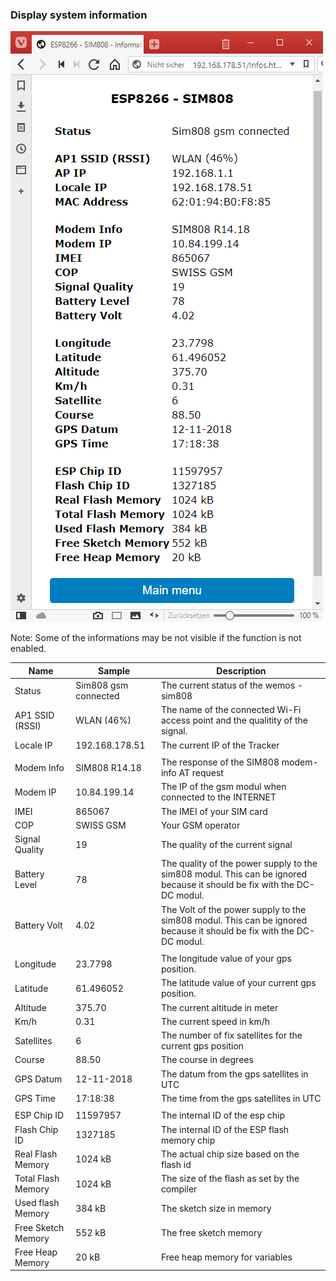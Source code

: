 
### Display system information
   ![Figure 1](../images/Information.png "Figure 1")

Note: Some of the informations may be not visible if the function is not enabled.

| Name | Sample | Description |
|------|--------|-------------|
|Status| Sim808 gsm connected |The current status of the wemos - sim808|
|AP1 SSID (RSSI)|WLAN (46%)|The name of the connected Wi-Fi access point and the qualitity of the signal.|
|Locale IP| 192.168.178.51 |The current IP of the Tracker|
| | | |
|Modem Info|SIM808 R14.18|The response of the SIM808 modem-info AT request|
|Modem IP|10.84.199.14|The IP of the gsm modul when connected to the INTERNET|
|IMEI|865067|The IMEI of your SIM card|
|COP|SWISS GSM|Your GSM operator|
|Signal Quality|19|The quality of the current signal|
|Battery Level|78|The quality of the power supply to the sim808 modul. This can be ignored because it should be fix with the DC-DC modul.|
|Battery Volt|4.02|The Volt of the power supply to the sim808 modul. This can be ignored because it should be fix with the DC-DC modul.|
| | | |
|Longitude|23.7798|The longitude value of your gps position.|
|Latitude|61.496052|The latitude value of your current gps position.|
|Altitude|375.70|The current altitude in meter|
|Km/h|0.31|The current speed in km/h|
|Satellites|6|The number of fix satellites for the current gps position|
|Course|88.50|The course in degrees|
|GPS Datum|12-11-2018|The datum from the gps satellites in UTC|
|GPS Time|17:18:38|The time from the gps satellites in UTC|
| | | |
|ESP Chip ID|11597957|The internal ID of the esp chip|
|Flash Chip ID|1327185|The internal ID of the ESP flash memory chip|
|Real Flash Memory|1024 kB|The actual chip size based on the flash id|
|Total Flash Memory|1024 kB|The size of the flash as set by the compiler|
|Used flash Memory|384 kB|The sketch size in memory|
|Free Sketch Memory|552 kB|The free sketch memory|
|Free Heap Memory|20 kB|Free heap memory for variables|


